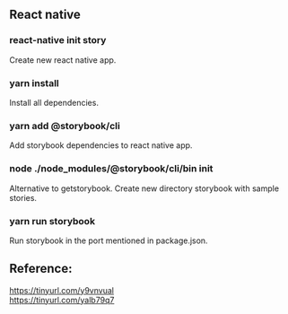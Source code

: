 ## React native
### react-native init story
Create new react native app.

### yarn install 
Install all dependencies.

### yarn add @storybook/cli
Add storybook dependencies to react native app.

### node ./node_modules/@storybook/cli/bin init
Alternative to getstorybook. Create new directory storybook with sample stories.

### yarn run storybook
Run storybook in the port mentioned in package.json.

## Reference:
https://tinyurl.com/y9vnvual <br>
https://tinyurl.com/yalb79q7 